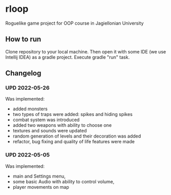 # rloop
Roguelike game project for OOP course in Jagiellonian University

## How to run
Clone repository to your local machine. Then open it with some IDE (we use Intellij IDEA) as a gradle project. 
Execute gradle "run" task.

## Changelog
### UPD 2022-05-26
Was implemented:
- added monsters
- two types of traps were added: spikes and hiding spikes
- combat system was introduced
- added two weapons with ability to choose one
- textures and sounds were updated
- random generation of levels and their decoration was added
- refactor, bug fixing and quality of life features were made

### UPD 2022-05-05
Was implemented:
- main and Settings menu,
- some basic Audio with ability to control volume,
- player movements on map
